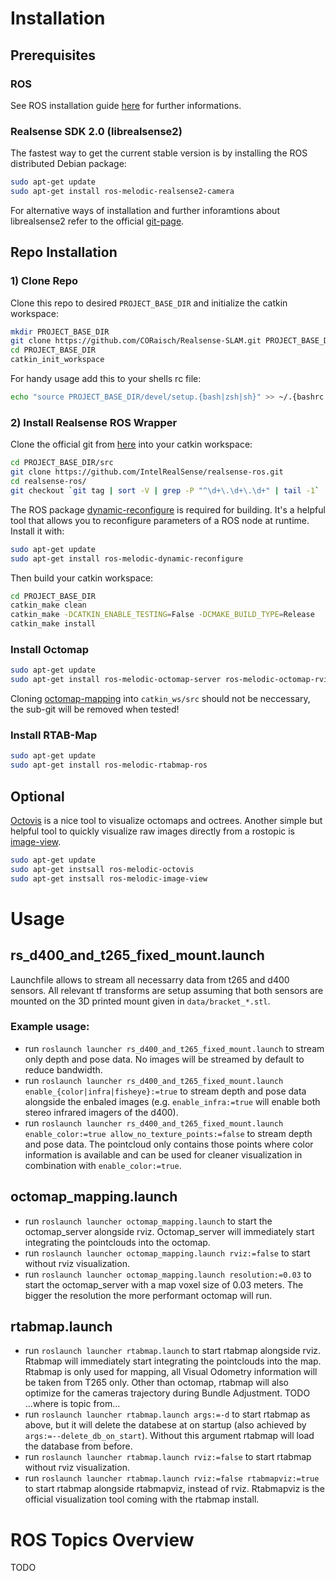 # Installation
## Prerequisites
### ROS
See ROS installation guide [here](https://wiki.ros.org/melodic/Installation) for further informations.
### Realsense SDK 2.0 (librealsense2)
The fastest way to get the current stable version is by installing the ROS distributed Debian package:
```bash
sudo apt-get update
sudo apt-get install ros-melodic-realsense2-camera
```
For alternative ways of installation and further inforamtions about librealsense2 refer to the official [git-page](https://github.com/IntelRealSense/librealsense).

## Repo Installation
### 1) Clone Repo
Clone this repo to desired `PROJECT_BASE_DIR` and initialize the catkin workspace:
```bash
mkdir PROJECT_BASE_DIR
git clone https://github.com/CORaisch/Realsense-SLAM.git PROJECT_BASE_DIR
cd PROJECT_BASE_DIR
catkin_init_workspace
```
For handy usage add this to your shells rc file:
```bash
echo "source PROJECT_BASE_DIR/devel/setup.{bash|zsh|sh}" >> ~/.{bashrc|zshrc|shrc}
```
### 2) Install Realsense ROS Wrapper
Clone the official git from [here](https://github.com/IntelRealSense/realsense-ros) into your catkin workspace:
```bash
cd PROJECT_BASE_DIR/src
git clone https://github.com/IntelRealSense/realsense-ros.git
cd realsense-ros/
git checkout `git tag | sort -V | grep -P "^\d+\.\d+\.\d+" | tail -1`
```
The ROS package [dynamic-reconfigure](https://wiki.ros.org/dynamic_reconfigure) is required for building. It's a helpful tool that allows you to reconfigure parameters of a ROS node at runtime. Install it with:
```bash
sudo apt-get update
sudo apt-get install ros-melodic-dynamic-reconfigure
```
Then build your catkin workspace:
```bash
cd PROJECT_BASE_DIR
catkin_make clean
catkin_make -DCATKIN_ENABLE_TESTING=False -DCMAKE_BUILD_TYPE=Release
catkin_make install
```
### Install Octomap
```bash
sudo apt-get update
sudo apt-get install ros-melodic-octomap-server ros-melodic-octomap-rviz-plugins
```
Cloning [octomap-mapping](https://github.com/OctoMap/octomap_mapping) into `catkin_ws/src` should not be neccessary, the sub-git will be removed when tested!
### Install RTAB-Map
```bash
sudo apt-get update
sudo apt-get install ros-melodic-rtabmap-ros
```
## Optional
[Octovis](https://wiki.ros.org/octovis) is a nice tool to visualize octomaps and octrees. Another simple but helpful tool to quickly visualize raw images directly from a rostopic is [image-view](https://wiki.ros.org/image_view).
```bash
sudo apt-get update
sudo apt-get instsall ros-melodic-octovis
sudo apt-get instsall ros-melodic-image-view
```

# Usage
## rs_d400_and_t265_fixed_mount.launch
Launchfile allows to stream all necessarry data from t265 and d400 sensors. All relevant tf transforms are setup assuming that both sensors are mounted on the 3D printed mount given in `data/bracket_*.stl`.
### Example usage:
* run `roslaunch launcher rs_d400_and_t265_fixed_mount.launch` to stream only depth and pose data. No images will be streamed by default to reduce bandwidth.
* run `roslaunch launcher rs_d400_and_t265_fixed_mount.launch enable_{color|infra|fisheye}:=true` to stream depth and pose data alongside the enbaled images (e.g. `enable_infra:=true` will enable both stereo infrared imagers of the d400).
* run `roslaunch launcher rs_d400_and_t265_fixed_mount.launch enable_color:=true allow_no_texture_points:=false` to stream depth and pose data. The pointcloud only contains those points where color information is available and can be used for cleaner visualization in combination with `enable_color:=true`.

## octomap_mapping.launch
* run `roslaunch launcher octomap_mapping.launch` to start the octomap_server alongside rviz. Octomap_server will immediately start integrating the pointclouds into the octomap.
* run `roslaunch launcher octomap_mapping.launch rviz:=false` to start without rviz visualization.
* run `roslaunch launcher octomap_mapping.launch resolution:=0.03` to start the octomap_server with a map voxel size of 0.03 meters. The bigger the resolution the more performant octomap will run.

## rtabmap.launch
* run `roslaunch launcher rtabmap.launch` to start rtabmap alongside rviz. Rtabmap will immediately start integrating the pointclouds into the map. Rtabmap is only used for mapping, all Visual Odometry information will be taken from T265 only. Other than octomap, rtabmap will also optimize for the cameras trajectory during Bundle Adjustment. TODO ...where is topic from...
* run `roslaunch launcher rtabmap.launch args:=-d` to start rtabmap as above, but it will delete the databese at on startup (also achieved by `args:=--delete_db_on_start`). Without this argument rtabmap will load the database from before.
* run `roslaunch launcher rtabmap.launch rviz:=false` to start rtabmap without rviz visualization.
* run `roslaunch launcher rtabmap.launch rviz:=false rtabmapviz:=true` to start rtabmap alongside rtabmapviz, instead of rviz. Rtabmapviz is the official visualization tool coming with the rtabmap install.

# ROS Topics Overview
TODO
